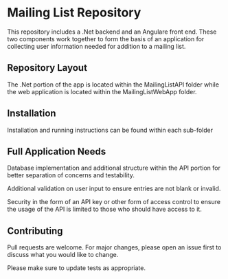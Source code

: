 # Mailing List Repository

This repository includes a .Net backend and an Angulare front end.  These two components work together to form the basis of an application for collecting user information needed for addition to a mailing list.


## Repository Layout

The .Net portion of the app is located within the MailingListAPI folder while the web application is located within the MailingListWebApp folder.

## Installation

Installation and running instructions can be found within each sub-folder

## Full Application Needs

Database implementation and additional structure within the API portion for better separation of concerns and testability.

Additional validation on user input to ensure entries are not blank or invalid.

Security in the form of an API key or other form of access control to ensure the usage of the API is limited to those who should have access to it.



## Contributing

Pull requests are welcome. For major changes, please open an issue first
to discuss what you would like to change.

Please make sure to update tests as appropriate.
